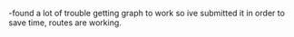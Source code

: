 -found a lot of trouble getting graph to work so ive submitted it in order to save time, routes are working.